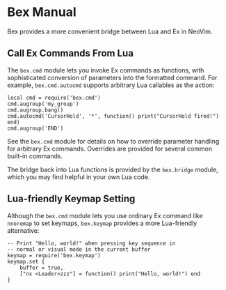 # Bex Manual

Bex provides a more convenient bridge between Lua and Ex in NeoVim.

## Call Ex Commands From Lua

The `bex.cmd` module lets you invoke Ex commands as functions, with
sophisticated conversion of parameters into the formatted command.
For example, `bex.cmd.autocmd` supports arbitrary Lua callables
as the action:

    local cmd = require('bex.cmd')
    cmd.augroup('my_group')
    cmd.augroup.bang()
    cmd.autocmd('CursorHold', '*', function() print("CursorHold fired!") end)
    cmd.augroup('END')

See the `bex.cmd` module for details on how to override parameter handling
for arbitrary Ex commands.  Overrides are provided for several common
built-in commands.

The bridge back into Lua functions is provided by the `bex.bridge` module,
which you may find helpful in your own Lua code.

## Lua-friendly Keymap Setting

Although the `bex.cmd` module lets you use ordinary Ex command like `nnoremap`
to set keymaps, `bex.keymap` provides a more Lua-friendly alternative:

    -- Print "Hello, world!" when pressing key sequence in
    -- normal or visual mode in the current buffer
    keymap = require('bex.keymap')
    keymap.set {
        buffer = true,
        ["nx <Leader>zzz"] = function() print("Hello, world!") end
    }
